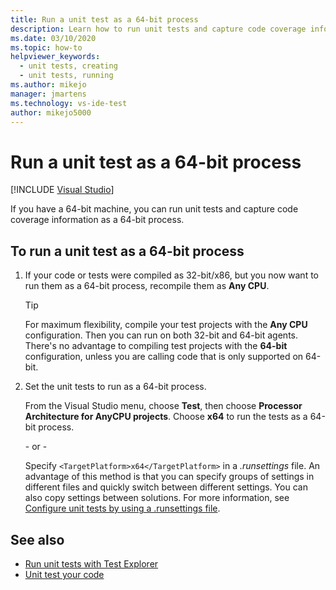 ```yaml
---
title: Run a unit test as a 64-bit process
description: Learn how to run unit tests and capture code coverage information as a 64-bit process. You must have a 64-bit computer.
ms.date: 03/10/2020
ms.topic: how-to
helpviewer_keywords: 
  - unit tests, creating
  - unit tests, running
ms.author: mikejo
manager: jmartens
ms.technology: vs-ide-test
author: mikejo5000
---
```

# Run a unit test as a 64-bit process

 [!INCLUDE [Visual Studio](~/includes/applies-to-version/vs-windows-only.md)]

If you have a 64-bit machine, you can run unit tests and capture code coverage information as a 64-bit process.

## To run a unit test as a 64-bit process

1. If your code or tests were compiled as 32-bit/x86, but you now want to run them as a 64-bit process, recompile them as **Any CPU**.

    > [!TIP]
    > For maximum flexibility, compile your test projects with the **Any CPU** configuration. Then you can run on both 32-bit and 64-bit agents. There's no advantage to compiling test projects with the **64-bit** configuration, unless you are calling code that is only supported on 64-bit.

2. Set the unit tests to run as a 64-bit process.

   From the Visual Studio menu, choose **Test**, then choose **Processor Architecture for AnyCPU projects**. Choose **x64** to run the tests as a 64-bit process.

   \- or -

   Specify `<TargetPlatform>x64</TargetPlatform>` in a *.runsettings* file. An advantage of this method is that you can specify groups of settings in different files and quickly switch between different settings. You can also copy settings between solutions. For more information, see [Configure unit tests by using a .runsettings file](../test/configure-unit-tests-by-using-a-dot-runsettings-file.md).

## See also

- [Run unit tests with Test Explorer](../test/run-unit-tests-with-test-explorer.md)
- [Unit test your code](../test/unit-test-your-code.md)
